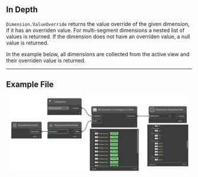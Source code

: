 ## In Depth
`Dimension.ValueOverride` returns the value override of the given dimension, if it has an overriden value. For multi-segment dimensions a nested list of values is returned. If the dimension does not have an overriden value, a null value is returned.

In the example below, all dimensions are collected from the active view and their overriden value is returned.
___
## Example File

![Dimension.ValueOverride](./Revit.Elements.Dimension.ValueOverride_img.jpg)